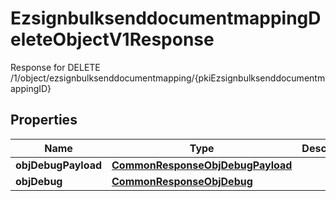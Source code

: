 

# EzsignbulksenddocumentmappingDeleteObjectV1Response

Response for DELETE /1/object/ezsignbulksenddocumentmapping/{pkiEzsignbulksenddocumentmappingID}

## Properties

| Name | Type | Description | Notes |
|------------ | ------------- | ------------- | -------------|
|**objDebugPayload** | [**CommonResponseObjDebugPayload**](CommonResponseObjDebugPayload.md) |  |  |
|**objDebug** | [**CommonResponseObjDebug**](CommonResponseObjDebug.md) |  |  [optional] |



